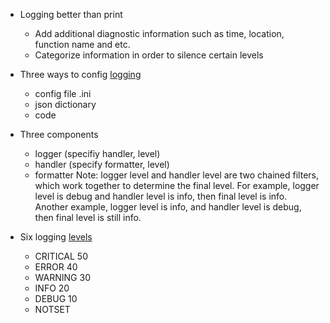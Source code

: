 * Logging better than print
    * Add additional diagnostic information such as time, location, function name and etc.
    * Categorize information in order to silence certain levels
    
* Three ways to config [logging](http://docs.python-guide.org/en/latest/writing/logging/)
    * config file .ini
    * json dictionary
    * code

* Three components
    * logger (specifiy handler, level)
    * handler (specify formatter, level)
    * formatter
    Note: logger level and handler level are two chained filters, which work together to determine the final level. For example, logger level is debug and handler level is info, then final level is info. Another example, logger level is info, and handler level is debug, then final level is still info.

* Six logging [levels](https://docs.python.org/2/library/logging.html#levels)
    * CRITICAL	50
    * ERROR	40
    * WARNING	30
    * INFO	20
    * DEBUG	10
    * NOTSET
    

